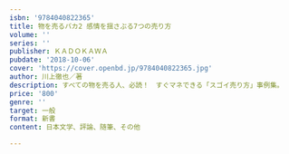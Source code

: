 ```yaml
---
isbn: '9784040822365'
title: 物を売るバカ2 感情を揺さぶる7つの売り方
volume: ''
series: ''
publisher: ＫＡＤＯＫＡＷＡ
pubdate: '2018-10-06'
cover: 'https://cover.openbd.jp/9784040822365.jpg'
author: 川上徹也／著
description: すべての物を売る人、必読！　すぐマネできる「スゴイ売り方」事例集。
price: '800'
genre: ''
target: 一般
format: 新書
content: 日本文学、評論、随筆、その他

---
```

